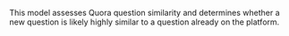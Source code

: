 This model assesses Quora question similarity and determines whether a new question is likely highly similar to a question already on the platform.
